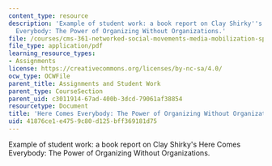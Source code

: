 ```yaml
---
content_type: resource
description: 'Example of student work: a book report on Clay Shirky''s Here Comes
  Everybody: The Power of Organizing Without Organizations.'
file: /courses/cms-361-networked-social-movements-media-mobilization-spring-2014/41876ce1e4759c80d125bff369181d75_MITCMS_361S14_BookReprtHCE.pdf
file_type: application/pdf
learning_resource_types:
- Assignments
license: https://creativecommons.org/licenses/by-nc-sa/4.0/
ocw_type: OCWFile
parent_title: Assignments and Student Work
parent_type: CourseSection
parent_uid: c3011914-67ad-400b-3dcd-79061af38854
resourcetype: Document
title: 'Here Comes Everybody: The Power of Organizing Without Organizations'
uid: 41876ce1-e475-9c80-d125-bff369181d75
---
```

Example of student work: a book report on Clay Shirky's Here Comes Everybody: The Power of Organizing Without Organizations.